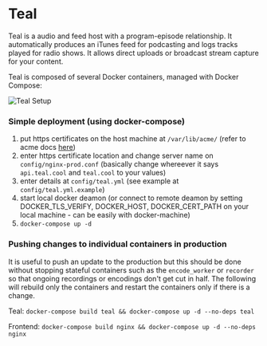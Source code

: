 # Teal

Teal is a audio and feed host with a program-episode relationship. It automatically produces an iTunes feed for podcasting and logs tracks played for radio shows. It allows direct uploads or broadcast stream capture for your content.

Teal is composed of several Docker containers, managed with Docker Compose:

![Teal Setup](http://i.imgur.com/DHoo1Yk.png)

### Simple deployment (using docker-compose)

1. put https certificates on the host machine at `/var/lib/acme/` (refer to acme docs [here](https://hlandau.github.io/acme/userguide))
2. enter https certificate location and change server name on `config/nginx-prod.conf` (basically change whereever it says `api.teal.cool` and `teal.cool` to your values)
3. enter details at `config/teal.yml` (see example at `config/teal.yml.example`)
4. start local docker deamon (or connect to remote deamon by setting DOCKER_TLS_VERIFY, DOCKER_HOST, DOCKER_CERT_PATH on your local machine - can be easily with docker-machine)
5. `docker-compose up -d`

### Pushing changes to individual containers in production

It is useful to push an update to the production but this should be done without stopping stateful containers such as the `encode_worker` or `recorder` so that ongoing recordings or encodings don't get cut in half. The following will rebuild only the containers and restart the containers only if there is a change.

Teal: `docker-compose build teal && docker-compose up -d --no-deps teal`

Frontend: `docker-compose build nginx && docker-compose up -d --no-deps nginx`